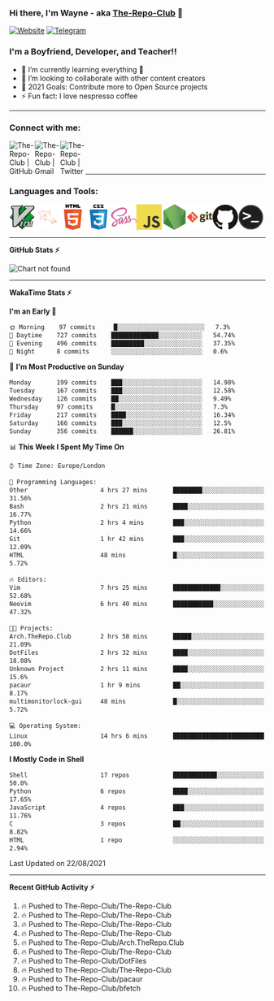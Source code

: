 ### Hi there, I'm Wayne - aka [The-Repo-Club][website] 👋

[![Website](https://img.shields.io/website?label=github.com/The-Repo-Club/&color=orange&style=flat-square&url=https://github.com/The-Repo-Club/)][website]
[![Telegram](https://img.shields.io/badge/Chat%20on-Telegram-orange.svg?color=orange&logo=telegram&style=flat-square)][telegram]

### I'm a Boyfriend, Developer, and Teacher!!

- 🌱 I’m currently learning everything 🤣
- 👯 I’m looking to collaborate with other content creators
- 🥅 2021 Goals: Contribute more to Open Source projects
- ⚡ Fun fact: I love nespresso coffee

---
### Connect with me:

[<img align="left" alt="The-Repo-Club | GitHub" width="50px" src="https://cdn.jsdelivr.net/npm/simple-icons@v3/icons/github.svg" />][website]
[<img align="left" alt="The-Repo-Club | Gmail" width="50px" src="https://cdn.jsdelivr.net/npm/simple-icons@v3/icons/gmail.svg" />][email]
[<img align="left" alt="The-Repo-Club | Twitter" width="50px" src="https://cdn.jsdelivr.net/npm/simple-icons@v3/icons/telegram.svg" />][telegram]

[website]: https://github.com/The-Repo-Club/
[email]: mailto:wayne6324@gmail.com
[telegram]: https://t.me/TheRepoClub

<br />
<br />
<br />

---
### Languages and Tools:

<img align="left" alt="Vim" width="50px" src="https://raw.githubusercontent.com/github/explore/80688e429a7d4ef2fca1e82350fe8e3517d3494d/topics/vim/vim.png" />
<img align="left" alt="Fish" width="50px" src="https://raw.githubusercontent.com/github/explore/80688e429a7d4ef2fca1e82350fe8e3517d3494d/topics/fish/fish.png" />
<img align="left" alt="HTML5" width="50px" src="https://raw.githubusercontent.com/github/explore/80688e429a7d4ef2fca1e82350fe8e3517d3494d/topics/html/html.png" />
<img align="left" alt="CSS3" width="50px" src="https://raw.githubusercontent.com/github/explore/80688e429a7d4ef2fca1e82350fe8e3517d3494d/topics/css/css.png" />
<img align="left" alt="Sass" width="50px" src="https://raw.githubusercontent.com/github/explore/80688e429a7d4ef2fca1e82350fe8e3517d3494d/topics/sass/sass.png" />
<img align="left" alt="JavaScript" width="50px" src="https://raw.githubusercontent.com/github/explore/80688e429a7d4ef2fca1e82350fe8e3517d3494d/topics/javascript/javascript.png" />
<img align="left" alt="Node.js" width="50px" src="https://raw.githubusercontent.com/github/explore/80688e429a7d4ef2fca1e82350fe8e3517d3494d/topics/nodejs/nodejs.png" />
<img align="left" alt="Git" width="50px" src="https://raw.githubusercontent.com/github/explore/80688e429a7d4ef2fca1e82350fe8e3517d3494d/topics/git/git.png" />
<img align="left" alt="GitHub" width="50px" src="https://raw.githubusercontent.com/github/explore/78df643247d429f6cc873026c0622819ad797942/topics/github/github.png" />
<img align="left" alt="Terminal" width="50px" src="https://raw.githubusercontent.com/github/explore/80688e429a7d4ef2fca1e82350fe8e3517d3494d/topics/terminal/terminal.png" />

<br />
<br />
<br />

---

**GitHub Stats ⚡**

![Chart not found](https://github-readme-stats.vercel.app/api?username=The-Repo-Club&theme=tokyonight&show_icons=true&count_private=true&hide_border=true&include_all_commits=true&custom_title=The-Repo-Club%27s+GitHub+Stats)


---

**WakaTime Stats ⚡**

<!--START_SECTION:waka-->
**I'm an Early 🐤** 

```text
🌞 Morning    97 commits     █░░░░░░░░░░░░░░░░░░░░░░░░   7.3% 
🌆 Daytime    727 commits    █████████████░░░░░░░░░░░░   54.74% 
🌃 Evening    496 commits    █████████░░░░░░░░░░░░░░░░   37.35% 
🌙 Night      8 commits      ░░░░░░░░░░░░░░░░░░░░░░░░░   0.6%

```
📅 **I'm Most Productive on Sunday** 

```text
Monday       199 commits    ███░░░░░░░░░░░░░░░░░░░░░░   14.98% 
Tuesday      167 commits    ███░░░░░░░░░░░░░░░░░░░░░░   12.58% 
Wednesday    126 commits    ██░░░░░░░░░░░░░░░░░░░░░░░   9.49% 
Thursday     97 commits     █░░░░░░░░░░░░░░░░░░░░░░░░   7.3% 
Friday       217 commits    ████░░░░░░░░░░░░░░░░░░░░░   16.34% 
Saturday     166 commits    ███░░░░░░░░░░░░░░░░░░░░░░   12.5% 
Sunday       356 commits    ██████░░░░░░░░░░░░░░░░░░░   26.81%

```


📊 **This Week I Spent My Time On** 

```text
⌚︎ Time Zone: Europe/London

💬 Programming Languages: 
Other                    4 hrs 27 mins       ████████░░░░░░░░░░░░░░░░░   31.56% 
Bash                     2 hrs 21 mins       ████░░░░░░░░░░░░░░░░░░░░░   16.77% 
Python                   2 hrs 4 mins        ███░░░░░░░░░░░░░░░░░░░░░░   14.66% 
Git                      1 hr 42 mins        ███░░░░░░░░░░░░░░░░░░░░░░   12.09% 
HTML                     48 mins             █░░░░░░░░░░░░░░░░░░░░░░░░   5.72%

🔥 Editors: 
Vim                      7 hrs 25 mins       █████████████░░░░░░░░░░░░   52.68% 
Neovim                   6 hrs 40 mins       ███████████░░░░░░░░░░░░░░   47.32%

🐱‍💻 Projects: 
Arch.TheRepo.Club        2 hrs 58 mins       █████░░░░░░░░░░░░░░░░░░░░   21.09% 
DotFiles                 2 hrs 32 mins       ████░░░░░░░░░░░░░░░░░░░░░   18.08% 
Unknown Project          2 hrs 11 mins       ████░░░░░░░░░░░░░░░░░░░░░   15.6% 
pacaur                   1 hr 9 mins         ██░░░░░░░░░░░░░░░░░░░░░░░   8.17% 
multimonitorlock-gui     48 mins             █░░░░░░░░░░░░░░░░░░░░░░░░   5.72%

💻 Operating System: 
Linux                    14 hrs 6 mins       █████████████████████████   100.0%

```

**I Mostly Code in Shell** 

```text
Shell                    17 repos            ████████████░░░░░░░░░░░░░   50.0% 
Python                   6 repos             ████░░░░░░░░░░░░░░░░░░░░░   17.65% 
JavaScript               4 repos             ███░░░░░░░░░░░░░░░░░░░░░░   11.76% 
C                        3 repos             ██░░░░░░░░░░░░░░░░░░░░░░░   8.82% 
HTML                     1 repo              ░░░░░░░░░░░░░░░░░░░░░░░░░   2.94%

```



 Last Updated on 22/08/2021
<!--END_SECTION:waka-->

---

**Recent GitHub Activity :zap:**

<!--START_SECTION:activity-->
1. 🔥 Pushed to The-Repo-Club/The-Repo-Club
2. 🔥 Pushed to The-Repo-Club/The-Repo-Club
3. 🔥 Pushed to The-Repo-Club/The-Repo-Club
4. 🔥 Pushed to The-Repo-Club/The-Repo-Club
5. 🔥 Pushed to The-Repo-Club/Arch.TheRepo.Club
6. 🔥 Pushed to The-Repo-Club/The-Repo-Club
7. 🔥 Pushed to The-Repo-Club/DotFiles
8. 🔥 Pushed to The-Repo-Club/The-Repo-Club
9. 🔥 Pushed to The-Repo-Club/pacaur
10. 🔥 Pushed to The-Repo-Club/bfetch
<!--END_SECTION:activity-->